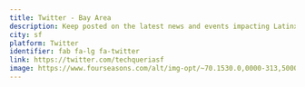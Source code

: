 ```yaml
---
title: Twitter - Bay Area
description: Keep posted on the latest news and events impacting Latinxs in the tech industry in the Bay Area and beyond.
city: sf
platform: Twitter
identifier: fab fa-lg fa-twitter
link: https://twitter.com/techqueriasf
image: https://www.fourseasons.com/alt/img-opt/~70.1530.0,0000-313,5000-3000,0000-1687,5000/publish/content/dam/fourseasons/images/web/SFR/SFR_599_original.jpg
---
```

